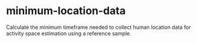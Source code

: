# minimum-location-data
Calculate the minimum timeframe needed to collect human location data for activity space estimation using a reference sample.
